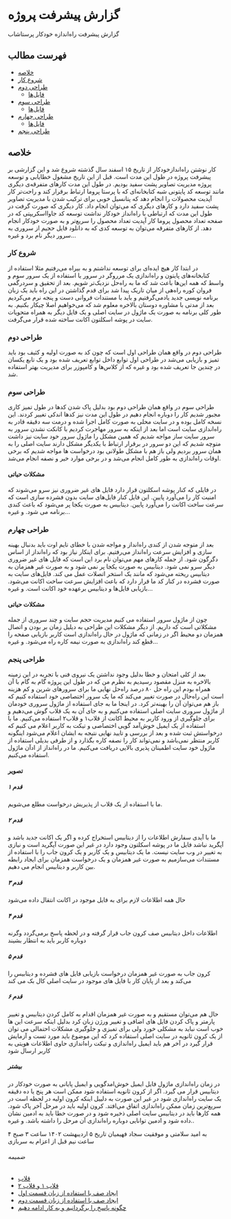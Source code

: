 # گزارش پیشرفت پروژه

گزارش پیشرفت راه‌اندازه خودکار پرستاشاب 

## فهرست مطالب

* [ خلاصه ](#خلاصه)
* [ شروع کار ](#شروع-کار)
* [ طراحی دوم ](#طراحی-دوم)
    * [ فایل‌ها ](https://github.com/SajadFahimian/whmcs-perstalancher/tree/main/2.project/xlam318)
* [ طراحی سوم ](#طراحی-سوم)
    * [ فایل‌ها ](https://github.com/SajadFahimian/whmcs-perstalancher/tree/main/3.project)
* [ طراحی چهارم ](#طراحی-چهارم)
    * [ فایل‌ها ](https://github.com/SajadFahimian/whmcs-perstalancher/tree/main/4.project)
* [ طراحی پنجم ](#طراحی-پنجم)

## خلاصه

کار نوشتن راه‌اندازخودکار از تاریخ ۱۵ اسفند سال گذشته شروع شد و این گزارشی بر پیشرفت پروژه در طول این مدت است.
قبل از این تاریخ مشغول خطا‌یابی و توسعه پروژه مدیریت تصاویر پشت سفید بودیم.
در طول این مدت کارهای متفرقه‌ی دیگری مانند توسعه کد پایتونی شبه کتابخانه‌ای که با پرستا پروما ارتباط برقرار کند و راحت‌تر کار آپدیت محصولات را انجام دهد که پتانسیل خوبی برای ترکیب شدن با مدیریت تصاویر پشت سفید دارد و کارهای دیگری که می‌توان انجام داد.
کار دیگری که صورت گرفت در طول این مدت که ارتباطی با راه‌انداز خودکار نداشت توسعه کد جاوااسکریپتی که در صفحه تعداد محصول پروما کار آپدیت تعداد محصول را سریع‌تر و به صورت خودکار انجام دهد.
از کارهای متفرقه می‌توان به توسعه کدی که به دانلود فایل حجیم از سروری به سرور دیگر نام برد و غیره...

### شروع کار

در ابتدا کار هیچ ایده‌ای برای توسعه نداشتم و به بیراه می‌رفتیم مثلا استفاده از کتابخانه‌های پایتون و راه‌اندازی یک مرروگر در سرور یا استفاده از یک سرور سوم و واسط که همه این‌ها باعث شد که ما به راه‌حل نزدیک‌تر شویم.
بعد از تحقیق و سردرگمی فروان کوره راه‌هی از میان تاریک پیدا شد برای قدم گذاشتن در این راه باید یک زبان برنامه نویسی جدید یادمی‌گرفتیم و باید با مستندات فروانی دست و پنجه نرم می‌کردیم بعد از مدتی با مشاوره دوستان بالاخره معلوم شد که می‌خواهیم اصلا چیکار بکنیم.
به طور کلی برنامه به صورت یک ماژول در سایت اصلی و یک فایل دیگر به همراه متحویات سایت در پوشه اسکلتون اکانت ساخته شده قرار می‌گرفت.

### طراحی دوم

طراحی دوم در واقع همان طراحی اول است که چون کد به صورت اولیه و کثیف بود باید تمیز و بازیابی می‌شد در طراحی اول توابع داخل توابع تعریف شده بود و یک تابع یکسان در چندین جا تعریف شده بود و غیره که از کلاس‌ها و کامپوزر برای مدیریت بهتر استفاده شد.

### طراحی سوم

طراحی سوم در واقع همان طراحی دوم بود بدلیل پاک شدن کد‌ها در طول تمیز کاری مجبور شدیم کار را دوباره انجام دهیم در طول این مدت نیز کد‌ها اندکی تغییر کردند.
این نسخه کامل بوده و در سایت محلی به صورت کامل اجرا شده و درمت سه دقیقه قادر به راه‌اندازی سایت است اما بعد از اینکه به سرور مهاجرت کردیم با کانکت نشدن سرور به سرور سایت ساز مواجه شدیم که همین مشکل را ماژول سرور خود سایت نیز داشت متوچه شدیم که این دو سرور در برقرار ارتباط با یکدیگر مشکل دارند سایت اصلی را به همان سرور بردیم ولی باز هم با مشکل طولانی بود درخواست ها مواجه شدیم که برخی اوقات راه‌اندازی به طور کامل انجام می‌شد و در برخی موارد خیر و نصفه انجام می‌شد.

#### مشکلات حیاتی

در فایلی که کنار پوشه اسکلتون قرار دارد فایل های غیر ضروری نیز سرو می‌شوند که امنیت کار را می‌آورد پایین.
این فایل کنار فایل‌های سایت بدون فشرده سازی است که سرعت ساخت اکانت را می‌آورد پایین.
دیتابیس به صورت یکجا پر می‌شود که باعث کندی برنامه می شود.
و غیره...

### طراحی چهارم

بعد از متوجه شدن از کندی راه‌انداز و مواجه شدن با خطای تایم اوت باید بدنبال بهینه سازی و افزایش سرعت راه‌انداز می‌رفتیم.
برای اینکار نیاز بود که راه‌انداز از اساس دگرگون شود.
از جمله کارهای مهم می‌توان نام برد این است که فایل های غیر ضروری دیگر سرو نمی شود.
دیتابیس به صورت یکجا پر نمی شود و به صورت غیر همزمان به دیتابیس ریخته می‌شود که مانند یک استخر اتصلات عمل می کند.
فایل‌های سایت به صورت فشرده در کنار کد ما قرار دارد که باعث افزایش سرعت ساخت اکانت می‌شود.
بازیابی فایل‌ها و دیتابیس برعهده خود اکانت است.
و غیره...

#### مشکلات حیاتی

چون از ماژول سرور استفاده می کنیم مدیریت حجم سایت و چند سروری از جمله مشکلاتی است که داریم.
از دیگر مشکلات این طراحی به دیلیل زمان بر بودن و اتصال همزمان دو محیط اگر در زمانی که ماژول در حال راه‌اندازی است کاربر بازیابی صفحه را قطع کند راه‌اندازی به صورت نیمه کاره راه می‌شود.
و غیره...

### طراحی پنجم

بعد از کلی امتحان و خطا بدلیل وجود نداشتن یک نیروی فنی با تجربه در این زمینه بالاخره به منزل مقصود رسیدیم به نظرم من که در طول این پروژه گام به گام با آن همراه بودم این راه حل ۸۰ درصد راه‌حل نهایی ما برای سرور‌های شرین و کم هزینه است این راه‌حال در صورت تغییر می‌کند که ما یک سرور اختصاصی خود استفاده کنیم که باز هم می‌توان آن را بهینه‌تر کرد.
در اینجا ما به جای استفاده از ماژول سروری خودمان از ماژول سروری سایت اصلی استفاده می‌کنیم و به جای آن به یک قلاب گوش می‌دهیم و برای جلوگیری از ورود کاربر به محیط اکانت از قلاب۱ و قلاب۲ استفاده می‌کنیم.
ما با استفاده از یک ایمیل خوش‌آمد گویی اختصاصی و تیکت به کاربر اعلام می کنیم که درخواستش ثبت شده و بعد از بررسی و تایید نهایی نتیجه به ایشان اعلام می‌شود اینگونه کاربر منتظر نمی‌باشد و نمی‌تواند کار را نصفه کاره بگذارد و از طرفی بدیلی استفاده از ماژول خود سایت اطمینان پذیری بالایی دریافت می‌کنیم.
ما در راه‌انداز از ادآن ماژول استفاده می‌کنیم.

#### تصویر



##### قدم ۱

ما با استفاده از یک قلاب از پذیریش درخواست مطلع می‌شویم.

##### قدم ۲

ما با آیدی سفارش اطلاعات را از دیتابیس استخراج کرده و اگر یک اکانت جدید باشد و آپگرید نباشد فایل ما در پوشه اسکلتون وجود دارد در غیر این صورت آپگرید است و نیازی به تغییر در وب سایت نیست.
ما یک دیتابیس و یک کاربر و یک کرون جاب را با استفاده از مستندات می‌سازمیم به صورت غیر همزمان و یک درخواست همزمان برای ایجاد رابطه بین کاربر و دیتابیس انجام می دهیم.

##### قدم ۳

حال همه اطلاعات لازم برای به فایل موجود در اکانت انتقال داده می‌شود

##### قدم ۴

اطلاعات داخل دیتابیس صف کرون جاب قرار گرفته و در لحظه پاسخ برمی‌گردد وگرنه دوباره کاربر باید به انتظار بشیند

##### قدم ۵

کرون جاب به صورت غیر همزمان درخواست بازیابی فایل های فشرده و دیتابیس را می‌کند و بعد از پایان کار با فایل های موجود در سایت اصلی کال بک می کند

##### قدم ۶

حال هم می‌توان مستقیم و به صورت غیر همزمان اقدام به کامل کردن دیتابیس و تغییر پارمتر و پاک کردن فایل های اضافی و تغییر ورژن زبان کرد بدلیل اینکه سرعت این ها خوب است نباید به مشکلی خورد ولی برای تمیزی و جلوگیری مشکلات احتمالی می توان از یک کرون ثانویه در سایت اصلی استفاده کرد که این موضوع باید مورد تست و آزمایش قرار گیرد
در آخر هم باید ایمیل راه‌اندازی و تیکت راه‌اندازی حاوی اطلاعات هویتی به کاربر ارسال شود

##### بیشتر

در زمان راه‌اندازی ماژول فایل ایمیل خوش‌امدگویی و ایمیل پایانی به صورت خودکار در دیتابیس قرار می گیرد.
اگر از کرون ثانویه استفاده شود ممکن است هر پنج یا ده دقیقه یک سایت راه‌اندازی شود در غیر این صورت به دلییل اینکه کرون اولیه در لحظه است در سریع‌ترین زمان ممکن راه‌اندازی اتفاق می‌افتد.
کرون اولیه باید در مرحل آخر پاک شود.
همه کارها باید در دیتابیس سایت اصلی ذخیره شود و در صورت خطا باید به ادمین نشان داده شود و ادمین توانایی دوباره راه‌اندازی آن مرحل را داشته باشد.
و غیره..


به امید سلامتی و موفقیت
سجاد فهیمیان
تاریخ ۵ اردیبهشت ۱۴۰۲ ساعت ۳ صبح ۴ ساعت نیم قبل از اعزام به سربازی

###### ضمیمه
* [قلاب](https://developers.whmcs.com/hooks-reference/shopping-cart/#acceptorder)
* [قلاب ۱ و قلاب ۲](https://developers.whmcs.com/hooks-reference/client-area-interface/)
* [ایجاد صف با استفاده از زبان قسمت اول](https://www.phpclasses.org/blog/post/332-How-to-Use-Queue-To-Speedup-PHP-Processing-Tasks-Part-1-Queueing-Slow-Tasks.html)
* [ایجاد صف با استفاده از زبان قسمت دوم](https://www.phpclasses.org/blog/post/355-How-to-Use-Queue-To-Speedup-PHP-Processing-Tasks-Part-2-Processing-Queued-Tasks.html)
* [چگونه پاسخ را برگردانیم و به کار ادامه دهیم](https://stackoverflow.com/questions/3833013/continue-php-execution-after-sending-http-response)
